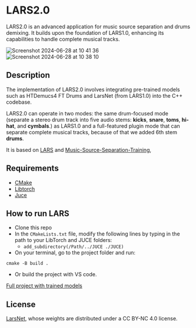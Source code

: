 # LARS2.0

LARS2.0 is an advanced application for music source separation and drums demixing. It builds upon the foundation of LARS1.0, enhancing its capabilities to handle complete musical tracks.

![Screenshot 2024-06-28 at 10 41 36](https://github.com/One1Bit/LARS-v2/assets/45692058/f53014fd-e7c2-4e2c-a6e7-ce220ba1ceca)
![Screenshot 2024-06-28 at 10 38 10](https://github.com/One1Bit/LARS-v2/assets/45692058/864025ae-4801-4231-852e-64f9e9bd6e73)

## Description

The implementation of LARS2.0 involves integrating pre-trained models such as HTDemucs4 FT Drums and LarsNet (from LARS1.0) into the C++ codebase. 

LARS2.0 can operate in two modes: the same drum-focused mode (separate a stereo drum track into five audio stems: **kicks**, **snare**, **toms**, **hi-hat**, and **cymbals**.) as LARS1.0 
and a full-featured plugin mode that can separate complete musical tracks, because of that we added 6th stem **drums**.

It is based on [LARS](https://github.com/EdoardoMor/LARS) and [Music-Source-Separation-Training](https://github.com/ZFTurbo/Music-Source-Separation-Training?tab=readme-ov-file), 

## Requirements
* [CMake](https://cmake.org) 
* [Libtorch](https://pytorch.org/get-started/locally/)
* [Juce](https://juce.com)

## How to run LARS

* Clone this repo
* In the `CMakeLists.txt` file, modify the following lines by typing in the path to your LibTorch and JUCE folders:
  * `add_subdirectory(/Path/../JUCE ./JUCE)`
* On your terminal, go to the project folder and run:
```console
cmake -B build .
```
* Or build the project with VS code.

[Full project with trained models](https://polimi365-my.sharepoint.com/:f:/g/personal/10881443_polimi_it/EqXzlIlB-UBIrLPeYNHiizUBwroyRy6NTAC47CyegJxIHQ?e=KQd9JK)


## License
[LarsNet](https://github.com/polimi-ispl/larsnet), whose weights are distributed under a CC BY-NC 4.0 license.
